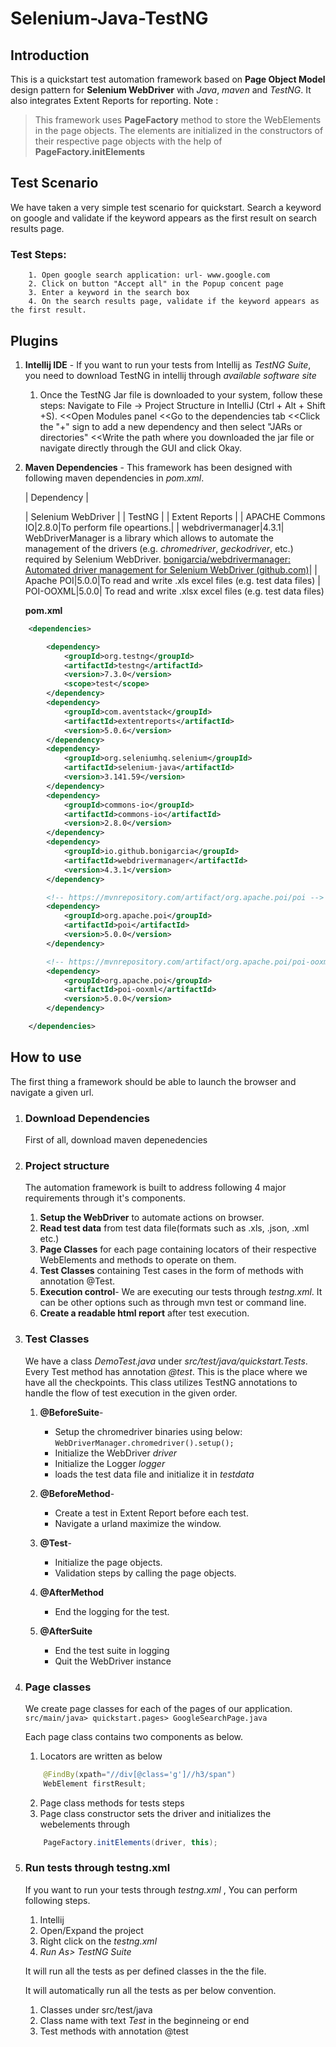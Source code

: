 # Selenium-Java-TestNG
## Introduction
This is a quickstart test automation framework based on **Page Object Model** design pattern for **Selenium WebDriver** with *Java*, *maven* and *TestNG*. It also integrates Extent Reports for reporting.
Note :

> This framework uses **PageFactory** method to store the WebElements in the page objects. The elements are initialized in the constructors of their respective  page objects with the help of **PageFactory.initElements**


## Test Scenario
We have taken a very simple test scenario for quickstart.
Search a keyword on google and validate if the keyword appears as the first result on search results page.

### Test Steps:
		1. Open google search application: url- www.google.com
		2. Click on button "Accept all" in the Popup concent page
		3. Enter a keyword in the search box
		4. On the search results page, validate if the keyword appears as the first result.
	
## Plugins

 1. **Intellij IDE** - If you want to run your tests from Intellij as *TestNG Suite*, you need to download TestNG in intellij through *available software site*
    1. Once the TestNG Jar file is downloaded to your system, follow these steps:
    Navigate to File -> Project Structure in IntelliJ (Ctrl + Alt + Shift +S).
    <<Open Modules panel
    <<Go to the dependencies tab
    <<Click the "+" sign to add a new dependency and then select "JARs or directories" 
    <<Write the path where you downloaded the jar file or navigate directly through the GUI and click Okay.
 

 2. **Maven Dependencies** - This framework has been designed with following maven dependencies in *pom.xml*.

     | Dependency |
     
     | Selenium WebDriver |
     | TestNG |
     | Extent Reports |
     | APACHE Commons IO|2.8.0|To perform file opeartions.|
     | webdrivermanager|4.3.1| WebDriverManager is a library which allows to automate the management of the drivers (e.g. _chromedriver_, _geckodriver_, etc.) required by Selenium WebDriver. [bonigarcia/webdrivermanager: Automated driver management for Selenium WebDriver (github.com)](https://github.com/bonigarcia/webdrivermanager#basic-usage)|
     | Apache POI|5.0.0|To read and write .xls excel files (e.g. test data files)
     | POI-OOXML|5.0.0| To read and write .xlsx excel files (e.g. test data files)


	**pom.xml**
```xml
	<dependencies>

		<dependency>
			<groupId>org.testng</groupId>
			<artifactId>testng</artifactId>
			<version>7.3.0</version>
			<scope>test</scope>
		</dependency>
		<dependency>
			<groupId>com.aventstack</groupId>
			<artifactId>extentreports</artifactId>
			<version>5.0.6</version>
		</dependency>
		<dependency>
			<groupId>org.seleniumhq.selenium</groupId>
			<artifactId>selenium-java</artifactId>
			<version>3.141.59</version>
		</dependency>
		<dependency>
			<groupId>commons-io</groupId>
			<artifactId>commons-io</artifactId>
			<version>2.8.0</version>
		</dependency>
		<dependency>
			<groupId>io.github.bonigarcia</groupId>
			<artifactId>webdrivermanager</artifactId>
			<version>4.3.1</version>
		</dependency>

		<!-- https://mvnrepository.com/artifact/org.apache.poi/poi -->
		<dependency>
			<groupId>org.apache.poi</groupId>
			<artifactId>poi</artifactId>
			<version>5.0.0</version>
		</dependency>

		<!-- https://mvnrepository.com/artifact/org.apache.poi/poi-ooxml -->
		<dependency>
			<groupId>org.apache.poi</groupId>
			<artifactId>poi-ooxml</artifactId>
			<version>5.0.0</version>
		</dependency>

	</dependencies>
``` 

## How to use
The first thing a framework should be able to launch the browser and navigate a given url.

 1. ### Download Dependencies
 
	First of all, download maven depenedencies

 2. ### Project structure
	The automation framework is built to address following 4 major requirements through it's components.

	1. **Setup the WebDriver** to automate actions on browser.
	2. **Read test data** from test data file(formats such as .xls, .json, .xml etc.)
	3. **Page Classes** for each page containing locators of their respective WebElements and methods to operate on them.		 
	4. **Test Classes** containing Test cases in the form of methods with annotation @Test.
	5. **Execution control**- We are executing our tests through *testng.xml*. It can be other options such as through mvn test or command line.
	6. **Create a readable html report** after test execution.
		 
3. ### Test Classes		
	We have a class *DemoTest.java* under *src/test/java/quickstart.Tests*. 
	Every Test method has annotation *@test*. This is the place where we have all the checkpoints.	This class utilizes TestNG annotations to handle the flow of test execution in the given order.
	
	1. **@BeforeSuite**- 
		 - Setup the chromedriver binaries using below: 
			`WebDriverManager.chromedriver().setup();`			
		 - Initialize the WebDriver *driver*
		 - Initialize the Logger *logger*
		 - loads the test data file and initialize it in *testdata*
		 
	2. **@BeforeMethod**- 			
		 - Create a test in Extent Report before each test.
		 - Navigate a urland maximize the window.

	3. **@Test**- 
		
		 - Initialize the page objects.
		 - Validation steps by calling the page objects.

	4. **@AfterMethod**	

		 - End the logging for the test.

	5. **@AfterSuite**	

		 - End the test suite in logging
		 - Quit the WebDriver instance



3. ### Page classes
	We create page classes for each of the pages of our application. 
	`src/main/java> quickstart.pages> GoogleSearchPage.java`

	Each page class contains two components as below.
	1. Locators are written as below
	```java
		@FindBy(xpath="//div[@class='g']//h3/span")
		WebElement firstResult;
	```
	2. Page class methods for tests steps
	3. Page class constructor sets the driver and initializes the webelements through 
	```java
		PageFactory.initElements(driver, this);
	```

 5. ### Run tests through testng.xml
	 If you want to run your tests through *testng.xml* , You can perform following steps.

	 1. Intellij
	 2. Open/Expand the project
	 3. Right click on the *testng.xml*
	 4. *Run As> TestNG Suite*

	It will run all the tests as per defined classes in the the file.
 
			 
	It will automatically run all the tests as per below convention.
	
	 1. Classes under src/test/java
	 2. Class name with text *Test* in the beginneing or end
	 3. Test methods with annotation @test

